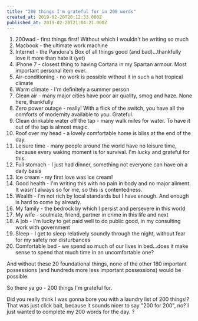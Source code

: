 ```yaml
---
title: "200 things I'm grateful for in 200 words"
created_at: 2019-02-20T20:12:33.000Z
published_at: 2019-02-20T21:04:21.000Z
---
```

1.  200wad - first things first! Without which I wouldn't be writing so much
2.  Macbook - the ultimate work machine 
3.  Internet - the Pandora's Box of all things good (and bad)...thankfully love it more than hate it (yet)
4.  iPhone 7 - closest thing to having Cortana in my Spartan armour. Most important personal item ever.
5.  Air-conditioning - no work is possible without it in such a hot tropical climate
6.  Warm climate - I'm definitely a summer person
7.  Clean air - many major cities have poor air quality, smog and haze. None here, thankfully
8.  Zero power outage - really! With a flick of the switch, you have all the comforts of modernity available to you. Grateful.
9.  Clean drinkable water off the tap - many walk miles for water. To have it out of the tap is almost magic.
10.  Roof over my head - a lovely comfortable home is bliss at the end of the day.
11.  Leisure time - many people around the world have no leisure time, because every waking moment is for survival. I'm lucky and grateful for this.
12.  Full stomach - I just had dinner, something not everyone can have on a daily basis
13.  Ice cream - my first love was ice cream!
14.  Good health - I'm writing this with no pain in body and no major ailment. It wasn't always so for me, so this is contentedness.
15.  Wealth - I'm not rich by local standards but I have enough. And enough is hard to come by already.
16.  My family - the bedrock by which I persist and persevere in this world
17.  My wife - soulmate, friend, partner in crime in this life and next
18.  A job - I'm lucky to get paid well to do public good, in my consulting work with government
19.  Sleep - I get to sleep relatively soundly through the night, without fear for my safety nor disturbances
20.  Comfortable bed - we spend so much of our lives in bed...does it make sense to spend that much time in an uncomfortable one? 

  

And without these 20 foundational things, none of the other 180 important possessions (and hundreds more less important possessions) would be possible.

  

So there ya go - 200 things I'm grateful for.

  

Did you really think I was gonna bore you with a laundry list of 200 things!? That was just click bait, because it sounds nicer to say "200 for 200", no? I just wanted to complete my 200 words for the day. ?
